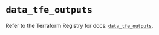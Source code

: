 # `data_tfe_outputs`

Refer to the Terraform Registry for docs: [`data_tfe_outputs`](https://registry.terraform.io/providers/hashicorp/tfe/0.65.1/docs/data-sources/outputs).

